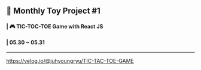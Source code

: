 ## 📅 Monthly Toy Project #1 
#### | 🎮 TIC-TOC-TOE Game with React JS
#### | 05.30 ~ 05.31
---
https://velog.io/@juhyoungryu/TIC-TAC-TOE-GAME
